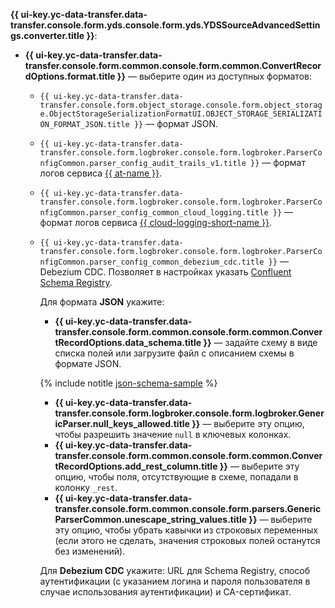 **{{ ui-key.yc-data-transfer.data-transfer.console.form.yds.console.form.yds.YDSSourceAdvancedSettings.converter.title }}**:

   * **{{ ui-key.yc-data-transfer.data-transfer.console.form.common.console.form.common.ConvertRecordOptions.format.title }}** — выберите один из доступных форматов:
       * `{{ ui-key.yc-data-transfer.data-transfer.console.form.object_storage.console.form.object_storage.ObjectStorageSerializationFormatUI.OBJECT_STORAGE_SERIALIZATION_FORMAT_JSON.title }}` — формат JSON.
       * `{{ ui-key.yc-data-transfer.data-transfer.console.form.logbroker.console.form.logbroker.ParserConfigCommon.parser_config_audit_trails_v1.title }}` — формат логов сервиса [{{ at-name }}](../../../../../audit-trails/).
       * `{{ ui-key.yc-data-transfer.data-transfer.console.form.logbroker.console.form.logbroker.ParserConfigCommon.parser_config_common_cloud_logging.title }}` — формат логов сервиса [{{ cloud-logging-short-name }}](../../../../../logging/).
       * `{{ ui-key.yc-data-transfer.data-transfer.console.form.logbroker.console.form.logbroker.ParserConfigCommon.parser_config_common_debezium_cdc.title }}` — Debezium CDC. Позволяет в настройках указать [Confluent Schema Registry](https://docs.confluent.io/platform/current/schema-registry/index.html). 
        
          Для формата **JSON** укажите: 

           * **{{ ui-key.yc-data-transfer.data-transfer.console.form.common.console.form.common.ConvertRecordOptions.data_schema.title }}** — задайте схему в виде списка полей или загрузите файл с описанием схемы в формате JSON.
            
           {% include notitle [json-schema-sample](../../common/ui/json-schema-sample.md) %}
    
           * **{{ ui-key.yc-data-transfer.data-transfer.console.form.logbroker.console.form.logbroker.GenericParser.null_keys_allowed.title }}** — выберите эту опцию, чтобы разрешить значение `null` в ключевых колонках.
           * **{{ ui-key.yc-data-transfer.data-transfer.console.form.common.console.form.common.ConvertRecordOptions.add_rest_column.title }}** — выберите эту опцию, чтобы поля, отсутствующие в схеме, попадали в колонку `_rest`.
           * **{{ ui-key.yc-data-transfer.data-transfer.console.form.common.console.form.parsers.GenericParserCommon.unescape_string_values.title }}** — выберите эту опцию, чтобы убрать кавычки из строковых переменных (если этого не сделать, значения строковых полей останутся без изменений).
           
         Для **Debezium CDC** укажите: URL для Schema Registry, способ аутентификации (с указанием логина и пароля пользователя в случае использования аутентификации) и CA-сертификат. 